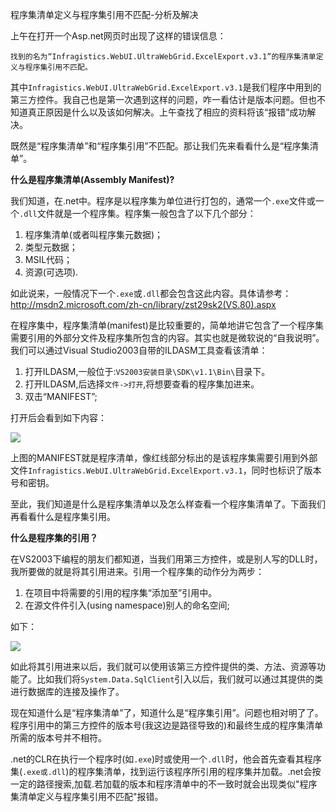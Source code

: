 程序集清单定义与程序集引用不匹配-分析及解决

上午在打开一个Asp.net网页时出现了这样的错误信息：

`找到的名为“Infragistics.WebUI.UltraWebGrid.ExcelExport.v3.1”的程序集清单定义与程序集引用不匹配。`

其中`Infragistics.WebUI.UltraWebGrid.ExcelExport.v3.1`是我们程序中用到的第三方控件。我自己也是第一次遇到这样的问题，咋一看估计是版本问题。但也不知道真正原因是什么以及该如何解决。上午查找了相应的资料将该“报错”成功解决。

既然是“程序集清单”和“程序集引用”不匹配。那让我们先来看看什么是“程序集清单”。

**什么是程序集清单(Assembly Manifest)?**

我们知道，在.net中。程序是以程序集为单位进行打包的，通常一个`.exe`文件或一个`.dll`文件就是一个程序集。程序集一般包含了以下几个部分：

1. 程序集清单(或者叫程序集元数据)；
2. 类型元数据；
3. MSIL代码；
4. 资源(可选项).

如此说来，一般情况下一个`.exe`或`.dll`都会包含这此内容。具体请参考：http://msdn2.microsoft.com/zh-cn/library/zst29sk2(VS.80).aspx

在程序集中，程序集清单(manifest)是比较重要的，简单地讲它包含了一个程序集需要引用的外部分文件及程序集所包含的内容。其实也就是微软说的“自我说明”。我们可以通过Visual Studio2003自带的ILDASM工具查看该清单：

1. 打开ILDASM,一般位于:`VS2003安装目录\SDK\v1.1\Bin\`目录下。
2. 打开ILDASM,后选择`文件->打开`,将想要查看的程序集加进来。
3. 双击“MANIFEST”;

打开后会看到如下内容：

![](http://blog.chinaunix.net/photo/11680_071015152938.gif)

上图的MANIFEST就是程序清单，像红线部分标出的是该程序集需要引用到外部文件`Infragistics.WebUI.UltraWebGrid.ExcelExport.v3.1`，同时也标识了版本号和密钥。

至此，我们知道是什么是程序集清单以及怎么样查看一个程序集清单了。下面我们再看看什么是程序集引用。

**什么是程序集的引用？**

在VS2003下编程的朋友们都知道，当我们用第三方控件，或是别人写的DLL时，我所要做的就是将其引用进来。引用一个程序集的动作分为两步：

1. 在项目中将需要的引用的程序集“添加至”引用中。
1. 在源文件件引入(using namespace)别人的命名空间;

如下：

![](http://blog.chinaunix.net/photo/11680_071015154442.gif)

如此将其引用进来以后，我们就可以使用该第三方控件提供的类、方法、资源等功能了。比如我们将`System.Data.SqlClient`引入以后，我们就可以通过其提供的类进行数据库的连接及操作了。

现在知道什么是“程序集清单”了，知道什么是“程序集引用”。问题也相对明了了。程序引用中的第三方控件的版本号(我这边是路径导致的)和最终生成的程序集清单所需的版本号并不相符。

.net的CLR在执行一个程序时(如`.exe`)时或使用一个`.dll`时，他会首先查看其程序集(`.exe或.dll`)的程序集清单，找到运行该程序所引用的程序集并加载。.net会按一定的路径搜索,加载.若加载的版本和程序清单中的不一致时就会出现类似"程序集清单定义与程序集引用不匹配"报错。
